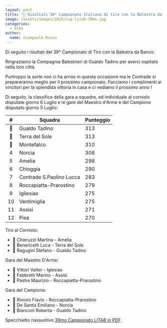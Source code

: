 ```yaml
---
layout: post
title: "🎯 Risultati 39° Campionato Italiano di tiro con la Balestra da banco"
image: /assets/images/2025/csp-litab-39mo.jpg
categories: 
  - albo
author:
  name: Giampaolo Russo
---
```


Di seguito i risultati del 39° Campionato di Tiro con la Balestra da Banco.

<!-- more -->

Ringraziamo la Compagnia Balestrieri di Gualdo Tadino per averci ospitato nella loro città.

Purtroppo la sorte non ci ha arriso in questa occasione ma le Contrade si prepareranno meglio per il prossimo campionato. Facciamo i complimenti ai vincitori per la splendida vittoria in casa e ci vediamo il prossimo anno !

Di seguito, la classifica della gara a squadre, ed individuale al corniolo disputate giorno 6 Luglio e le gare del Maestro d'Arme e del Campione disputato giorno 5 Luglio:

| **#** | **Squadra**              | **Punteggio** |
|:-----:|--------------------------|---------------|
|   🥇   | Gualdo Tadino            |           313 |
|   🥈   | Terra del Sole           |           313 |
|   🥉   | Montefalco               |           310 |
|   4   | Norcia                   |           306 |
|   5   | Amelia                   |           298 |
|   6   | Chioggia                 |           290 |
|   7   | Contrade S.Paolino Lucca |           283 |
|   8   | Roccapiatta-Prarostino   |           279 |
|   9   | Igliesias                |           275 |
|   10  | Ventimiglia              |           275 |
|   11  | Assisi                   |           271 |
|   12  | Pisa                     |           270 |

Tiro al Corniolo:

* 🥇 Chieruzzi Martina - Amelia
* 🥈 Benericetti Luca - Terra del Sole
* 🥉 Ragugini Stefano - Gualdo Tadino

Gara del Maestro D'Arme:

* 🥇 Vittori Valter - Iglesias
* 🥈 Fabbretti Marino - Assisi
* 🥉 Pastre Maurizio - Roccapiatta-Prarostino

Gara del Campione:

* 🥇 Rivoiro Flavio - Roccapiatta-Prarostino
* 🥈 De Santis Emiliano - Norcia
* 🥉 Bianconi Roberta - Gualdo Tadino

Specchietto riassuntivo [39mo Campionato LITAB in PDF](/assets/files/2025/litab-39mo-classifiche.pdf)

